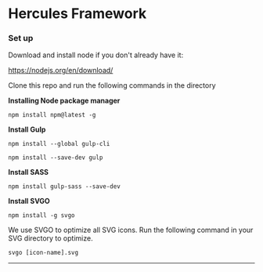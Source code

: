# Hercules Framework

### Set up

Download and install node if you don't already have it:

https://nodejs.org/en/download/


Clone this repo and run the following commands in the directory

**Installing Node package manager**

`npm install npm@latest -g`

**Install Gulp**

`npm install --global gulp-cli`

`npm install --save-dev gulp`

**Install SASS**

`npm install gulp-sass --save-dev`

**Install SVGO**

`npm install -g svgo`

We use SVGO to optimize all SVG icons.
Run the following command in your SVG directory to optimize.

`svgo [icon-name].svg`

---






